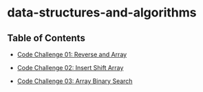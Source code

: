 # data-structures-and-algorithms

## Table of Contents
* [Code Challenge 01: Reverse and Array](challenges/arrayReverse/README.md)

* [Code Challenge 02: Insert Shift Array](challenges/arrayShift/README.md)

* [Code Challenge 03: Array Binary Search](challenges/arrayBinarySearch/README.md)
